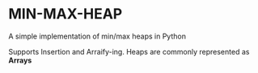 # MIN-MAX-HEAP
A simple implementation of min/max heaps in Python



Supports Insertion and Arraify-ing. Heaps are commonly represented as **Arrays**
